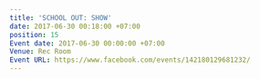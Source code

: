 ```yaml
---
title: 'SCHOOL OUT: SHOW'
date: 2017-06-30 00:18:00 +07:00
position: 15
Event date: 2017-06-30 00:00:00 +07:00
Venue: Rec Room
Event URL: https://www.facebook.com/events/142180129681232/
---
```


